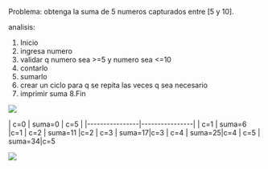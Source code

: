 Problema: obtenga la suma de 5 numeros capturados entre [5 y 10].

analisis:
1. Inicio
2. ingresa numero
3. validar q numero sea >=5 y numero sea <=10
4. contarlo
5. sumarlo
6. crear un ciclo para q se repita las veces q sea necesario
7. imprimir suma
8.Fin

![](file:///C:/Users/VALERIA/OneDrive%20-%20Universidad%20de%20Colima/Escritorio/markdown/cf.png)

| c=0            | suma=0         | c=5            |
|----------------|----------------|
| c=1 | suma=6 |c=1
| c=2 | suma=11 |c=2
| c=3 | suma=17|c=3
| c=4 | suma=25|c=4
| c=5 | suma=34|c=5

![](file:///C:/Users/VALERIA/OneDrive%20-%20Universidad%20de%20Colima/Escritorio/markdown/byh.png)



